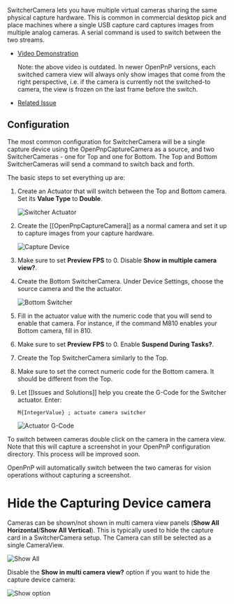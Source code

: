 SwitcherCamera lets you have multiple virtual cameras sharing the same physical capture hardware. This is common in commercial desktop pick and place machines where a single USB capture card captures images from multiple analog cameras. A serial command is used to switch between the two streams.

* [Video Demonstration](https://www.youtube.com/watch?v=gFXqbMJM2wM) 
   
   Note: the above video is outdated. In newer OpenPnP versions, each switched camera view will always only show images that come from the right perspective, i.e. if the camera is currently not the switched-to camera, the view is frozen on the last frame before the switch. 
* [Related Issue](https://github.com/openpnp/openpnp/issues/851)


## Configuration

The most common configuration for SwitcherCamera will be a single capture device using the OpenPnpCaptureCamera as a source, and two SwitcherCameras - one for Top and one for Bottom. The Top and Bottom SwitcherCameras will send a command to switch back and forth.

The basic steps to set everything up are:

1. Create an Actuator that will switch between the Top and Bottom camera. Set its **Value Type** to **Double**. 

   ![Switcher Actuator](https://user-images.githubusercontent.com/9963310/204848779-615e803c-6281-4e91-a138-dab82888963a.png)

1. Create the [[OpenPnpCaptureCamera]] as a normal camera and set it up to capture images from your capture hardware.

   ![Capture Device](https://user-images.githubusercontent.com/9963310/204850391-48b45cd0-402f-4f00-93d5-4abbec962522.png)

1. Make sure to set **Preview FPS** to 0. Disable **Show in multiple camera view?**.

1. Create the Bottom SwitcherCamera. Under Device Settings, choose the source camera and the the actuator. 

   ![Bottom Switcher](https://user-images.githubusercontent.com/9963310/204848021-1d12a6ce-8312-4371-b231-9acadd5718c9.png)

1. Fill in the actuator value with the numeric code that you will send to enable that camera. For instance, if the command M810 enables your Bottom camera, fill in 810.

1. Make sure to set **Preview FPS** to 0. Enable **Suspend During Tasks?**.

1. Create the Top SwitcherCamera similarly to the Top. 

1. Make sure to set the correct numeric code for the Bottom camera. It should be different from the Top.

1. Let [[Issues and Solutions]] help you create the G-Code for the Switcher actuator. Enter:

   `M{IntegerValue} ; actuate camera switcher`

   ![Actuator G-Code](https://user-images.githubusercontent.com/9963310/204856344-99e53fe2-b8ff-4495-a949-6fc36081f0e6.png)


To switch between cameras double click on the camera in the camera view. Note that this will capture a screenshot in your OpenPnP configuration directory. This process will be improved soon.

OpenPnP will automatically switch between the two cameras for vision operations without capturing a screenshot.

# Hide the Capturing Device camera
Cameras can be shown/not shown in multi camera view panels (**Show All Horizontal**/**Show All Vertical**). This is typically used to hide the capture card in a SwitcherCamera setup. The Camera can still be selected as a single CameraView.

![Show All](https://user-images.githubusercontent.com/9963310/106962435-6761df00-673f-11eb-8d8e-4098cbacb094.png)

Disable the **Show in multi camera view?** option if you want to hide the capture device camera:

![Show option](https://user-images.githubusercontent.com/9963310/106962570-9aa46e00-673f-11eb-99ae-a0c88732dd14.png)

